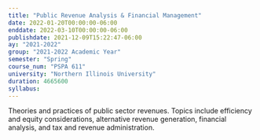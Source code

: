 ```yaml
---
title: "Public Revenue Analysis & Financial Management"
date: 2022-01-20T00:00:00-06:00
enddate: 2022-03-10T00:00:00-06:00
publishdate: 2021-12-09T15:22:47-06:00
ay: "2021-2022"
group: "2021-2022 Academic Year"
semester: "Spring"
course_num: "PSPA 611"
university: "Northern Illinois University"
duration: 4665600
syllabus:
---
```


Theories and practices of public sector revenues. Topics include efficiency and equity considerations, alternative revenue generation, financial analysis, and tax and revenue administration.
